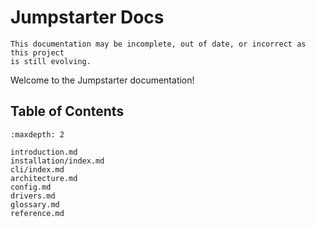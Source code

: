 # Jumpstarter Docs

```{warning}
This documentation may be incomplete, out of date, or incorrect as this project 
is still evolving.
```

Welcome to the Jumpstarter documentation!

## Table of Contents

```{toctree}
:maxdepth: 2

introduction.md
installation/index.md
cli/index.md
architecture.md
config.md
drivers.md
glossary.md
reference.md
```
